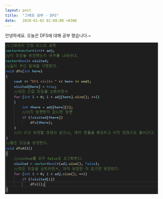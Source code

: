 ```yaml
---
layout: post
title:  "그래프 공부 - DFS"
date:   2020-01-02 01:00:00 +0300
---
```


안녕하세요. 오늘은 DFS에 대해 공부 했습니다.~

![DFS code](../img/image.png)
